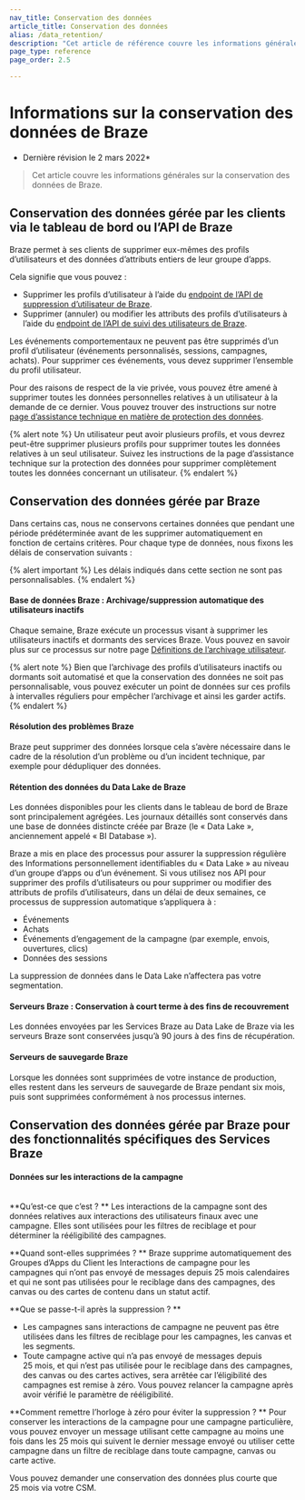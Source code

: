 ```yaml
---
nav_title: Conservation des données
article_title: Conservation des données
alias: /data_retention/
description: "Cet article de référence couvre les informations générales sur la conservation des données de Braze. "
page_type: reference
page_order: 2.5

---
```


<!--
Warning! Don't make any changes to this document without approval from the legal department.
-->

# Informations sur la conservation des données de Braze

* Dernière révision le 2 mars 2022*

> Cet article couvre les informations générales sur la conservation des données de Braze.

## Conservation des données gérée par les clients via le tableau de bord ou l’API de Braze

Braze permet à ses clients de supprimer eux-mêmes des profils d’utilisateurs et des données d’attributs entiers de leur groupe d’apps.

Cela signifie que vous pouvez : 
- Supprimer les profils d’utilisateur à l’aide du [endpoint de l’API de suppression d’utilisateur de Braze]({{site.baseurl}}/api/endpoints/user_data/post_user_delete/). 
- Supprimer (annuler) ou modifier les attributs des profils d’utilisateurs à l’aide du [endpoint de l’API de suivi des utilisateurs de Braze]({{site.baseurl}}/api/endpoints/user_data/post_user_track/).

Les événements comportementaux ne peuvent pas être supprimés d’un profil d’utilisateur (événements personnalisés, sessions, campagnes, achats). Pour supprimer ces événements, vous devez supprimer l’ensemble du profil utilisateur.

Pour des raisons de respect de la vie privée, vous pouvez être amené à supprimer toutes les données personnelles relatives à un utilisateur à la demande de ce dernier. Vous pouvez trouver des instructions sur notre [page d’assistance technique en matière de protection des données]({{site.baseurl}}/help/dp-technical-assistance/#the-right-to-erasure).

{% alert note %}
Un utilisateur peut avoir plusieurs profils, et vous devrez peut-être supprimer plusieurs profils pour supprimer toutes les données relatives à un seul utilisateur. Suivez les instructions de la page d’assistance technique sur la protection des données pour supprimer complètement toutes les données concernant un utilisateur.
{% endalert %}

## Conservation des données gérée par Braze

Dans certains cas, nous ne conservons certaines données que pendant une période prédéterminée avant de les supprimer automatiquement en fonction de certains critères. Pour chaque type de données, nous fixons les délais de conservation suivants :

{% alert important %} Les délais indiqués dans cette section ne sont pas personnalisables. {% endalert %}

#### Base de données Braze : Archivage/suppression automatique des utilisateurs inactifs

Chaque semaine, Braze exécute un processus visant à supprimer les utilisateurs inactifs et dormants des services Braze. Vous pouvez en savoir plus sur ce processus sur notre page [Définitions de l’archivage utilisateur]({{site.baseurl}}/user_guide/data_and_analytics/user_data_collection/user_archival/).

{% alert note %} Bien que l’archivage des profils d’utilisateurs inactifs ou dormants soit automatisé et que la conservation des données ne soit pas personnalisable, vous pouvez exécuter un point de données sur ces profils à intervalles réguliers pour empêcher l’archivage et ainsi les garder actifs. {% endalert %}

#### Résolution des problèmes Braze

Braze peut supprimer des données lorsque cela s’avère nécessaire dans le cadre de la résolution d’un problème ou d’un incident technique, par exemple pour dédupliquer des données.

#### Rétention des données du Data Lake de Braze

Les données disponibles pour les clients dans le tableau de bord de Braze sont principalement agrégées. Les journaux détaillés sont conservés dans une base de données distincte créée par Braze (le « Data Lake », anciennement appelé « BI Database »).

Braze a mis en place des processus pour assurer la suppression régulière des Informations personnellement identifiables du « Data Lake » au niveau d’un groupe d’apps ou d’un événement. Si vous utilisez nos API pour supprimer des profils d’utilisateurs ou pour supprimer ou modifier des attributs de profils d’utilisateurs, dans un délai de deux semaines, ce processus de suppression automatique s’appliquera à :

- Événements
- Achats
- Événements d’engagement de la campagne (par exemple, envois, ouvertures, clics)
- Données des sessions

La suppression de données dans le Data Lake n’affectera pas votre segmentation.

#### Serveurs Braze : Conservation à court terme à des fins de recouvrement

Les données envoyées par les Services Braze au Data Lake de Braze via les serveurs Braze sont conservées jusqu’à 90 jours à des fins de récupération.

#### Serveurs de sauvegarde Braze

Lorsque les données sont supprimées de votre instance de production, elles restent dans les serveurs de sauvegarde de Braze pendant six mois, puis sont supprimées conformément à nos processus internes.

## Conservation des données gérée par Braze pour des fonctionnalités spécifiques des Services Braze
 
#### Données sur les interactions de la campagne 
 
<br>
**Qu’est-ce que c’est ? ** Les interactions de la campagne sont des données relatives aux interactions des utilisateurs finaux avec une campagne. Elles sont utilisées pour les filtres de reciblage et pour déterminer la rééligibilité des campagnes.
 
**Quand sont-elles supprimées ? ** Braze supprime automatiquement des Groupes d’Apps du Client les Interactions de campagne pour les campagnes qui n’ont pas envoyé de messages depuis 25 mois calendaires et qui ne sont pas utilisées pour le reciblage dans des campagnes, des canvas ou des cartes de contenu dans un statut actif.
 
**Que se passe-t-il après la suppression ? **
 - Les campagnes sans interactions de campagne ne peuvent pas être utilisées dans les filtres de reciblage pour les campagnes, les canvas et les segments.
 - Toute campagne active qui n’a pas envoyé de messages depuis 25 mois, et qui n’est pas utilisée pour le reciblage dans des campagnes, des canvas ou des cartes actives, sera arrêtée car l’éligibilité des campagnes est remise à zéro. Vous pouvez relancer la campagne après avoir vérifié le paramètre de rééligibilité.
 
**Comment remettre l’horloge à zéro pour éviter la suppression ? ** Pour conserver les interactions de la campagne pour une campagne particulière, vous pouvez envoyer un message utilisant cette campagne au moins une fois dans les 25 mois qui suivent le dernier message envoyé ou utiliser cette campagne dans un filtre de reciblage dans toute campagne, canvas ou carte active.
 
Vous pouvez demander une conservation des données plus courte que 25 mois via votre CSM.